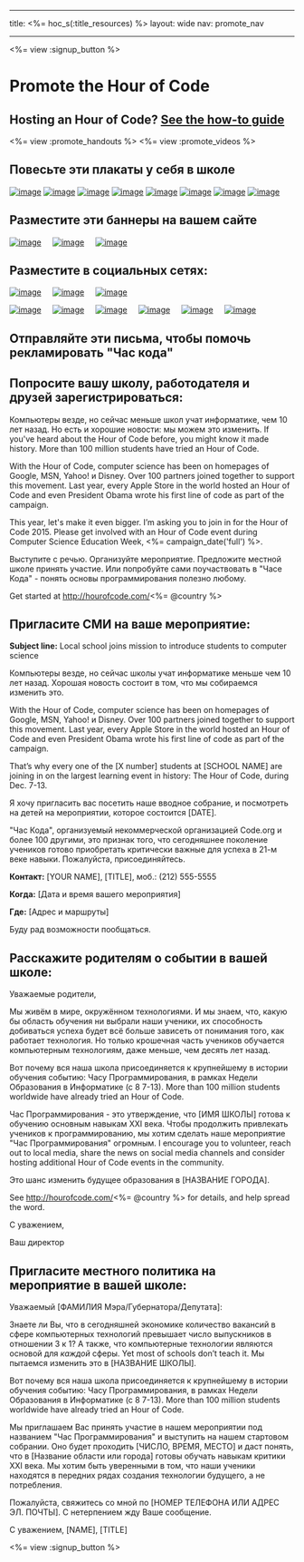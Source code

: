 * * *

title: <%= hoc_s(:title_resources) %> layout: wide nav: promote_nav

* * *

<link rel="stylesheet" type="text/css" href="/css/promote-page.css" />
</link>

<%= view :signup_button %>

# Promote the Hour of Code

## Hosting an Hour of Code? [See the how-to guide](<%= resolve_url('/resources/how-to') %>)

<%= view :promote_handouts %> <%= view :promote_videos %>

<a id="posters"></a>

## Повесьте эти плакаты у себя в школе

[![image](/images/fit-280/malala-yousafzai.png)](/files/malala-yousafzai-poster.pdf) [![image](/images/fit-280/sheryl-sandberg.png)](/files/sheryl-sandberg-poster.pdf) [![image](/images/fit-280/mark-zuckerberg.png)](/files/mark-zuckerberg-poster.pdf) [![image](/images/fit-280/marissa-mayer.png)](/files/marissa-mayer-poster.pdf) [![image](/images/fit-280/susan.png)](/files/susan-wojcicki-poster.pdf) [![image](/images/fit-280/chris-bosh.png)](/files/chris-bosh-poster.pdf) [![image](/images/fit-280/barack-obama.png)](/files/barack-obama-poster.pdf) [![image](/images/fit-280/ashton-kutcher.png)](/files/ashton-kutcher-poster.pdf)

<a id="banners"></a>

## Разместите эти баннеры на вашем сайте

[![image](/images/fit-250/banner1.jpg)](/images/banner1.jpg)&nbsp;&nbsp;&nbsp;&nbsp; [![image](/images/fit-250/banner3.jpg)](/images/banner3.jpg)&nbsp;&nbsp;&nbsp;&nbsp; [![image](/images/fit-500/banner5.jpg)](/images/banner5.jpg)&nbsp;&nbsp;&nbsp;&nbsp;

<a id="social"></a>

## Разместите в социальных сетях:

[![image](/images/fit-250/social-1.jpg)](/images/social-1.jpg)&nbsp;&nbsp;&nbsp;&nbsp; [![image](/images/fit-250/social-2.jpg)](/images/social-2.jpg)&nbsp;&nbsp;&nbsp;&nbsp; [![image](/images/fit-250/social-3.jpg)](/images/social-3.jpg)&nbsp;&nbsp;&nbsp;&nbsp;

[![image](/images/fit-250/mark.jpg)](/images/mark.jpg)&nbsp;&nbsp;&nbsp;&nbsp; [![image](/images/fit-250/susan.png)](/images/susan.png)&nbsp;&nbsp;&nbsp;&nbsp; [![image](/images/fit-250/chris.jpg)](/images/chris.jpg)&nbsp;&nbsp;&nbsp;&nbsp; [![image](/images/fit-250/marissa.jpg)](/images/marissa.jpg)&nbsp;&nbsp;&nbsp;&nbsp; [![image](/images/fit-250/ashton.jpg)](/images/ashton.jpg)&nbsp;&nbsp;&nbsp;&nbsp; [![image](/images/fit-250/barack.jpg)](/images/barack.jpg)&nbsp;&nbsp;&nbsp;&nbsp;

<a id="sample-emails"></a>

## Отправляйте эти письма, чтобы помочь рекламировать "Час кода"

<a id="email"></a>

## Попросите вашу школу, работодателя и друзей зарегистрироваться:

Компьютеры везде, но сейчас меньше школ учат информатике, чем 10 лет назад. Но есть и хорошие новости: мы можем это изменить. If you've heard about the Hour of Code before, you might know it made history. More than 100 million students have tried an Hour of Code.

With the Hour of Code, computer science has been on homepages of Google, MSN, Yahoo! и Disney. Over 100 partners joined together to support this movement. Last year, every Apple Store in the world hosted an Hour of Code and even President Obama wrote his first line of code as part of the campaign.

This year, let's make it even bigger. I’m asking you to join in for the Hour of Code 2015. Please get involved with an Hour of Code event during Computer Science Education Week, <%= campaign_date('full') %>.

Выступите с речью. Организуйте мероприятие. Предложите местной школе принять участие. Или попробуйте сами поучаствовать в "Часе Кода" - понять основы программирования полезно любому.

Get started at http://hourofcode.com/<%= @country %>

<a id="media-pitch"></a>

## Пригласите СМИ на ваше мероприятие:

**Subject line:** Local school joins mission to introduce students to computer science

Компьютеры везде, но сейчас школы учат информатике меньше чем 10 лет назад. Хорошая новость состоит в том, что мы собираемся изменить это.

With the Hour of Code, computer science has been on homepages of Google, MSN, Yahoo! и Disney. Over 100 partners joined together to support this movement. Last year, every Apple Store in the world hosted an Hour of Code and even President Obama wrote his first line of code as part of the campaign.

That’s why every one of the [X number] students at [SCHOOL NAME] are joining in on the largest learning event in history: The Hour of Code, during Dec. 7-13.

Я хочу пригласить вас посетить наше вводное собрание, и посмотреть на детей на мероприятии, которое состоится [DATE].

"Час Кода", организуемый некоммерческой организацией Code.org и более 100 другими, это признак того, что сегодняшнее поколение учеников готово приобретать критически важные для успеха в 21-м веке навыки. Пожалуйста, присоединяйтесь.

**Контакт:** [YOUR NAME], [TITLE], моб.: (212) 555-5555

**Когда:** [Дата и время вашего мероприятия]

**Где:** [Адрес и маршруты]

Буду рад возможности пообщаться.

<a id="parents"></a>

## Расскажите родителям о событии в вашей школе:

Уважаемые родители,

Мы живём в мире, окружённом технологиями. И мы знаем, что, какую бы область обучения ни выбрали наши ученики, их способность добиваться успеха будет всё больше зависеть от понимания того, как работает технология. Но только крошечная часть учеников обучается компьютерным технологиям, даже меньше, чем десять лет назад.

Вот почему вся наша школа присоединяется к крупнейшему в истории обучения событию: Часу Программирования, в рамках Недели Образования в Информатике (с 8 7-13). More than 100 million students worldwide have already tried an Hour of Code.

Час Программирования - это утверждение, что [ИМЯ ШКОЛЫ] готова к обучению основным навыкам XXI века. Чтобы продолжить привлекать учеников к программированию, мы хотим сделать наше мероприятие "Час Программирования" огромным. I encourage you to volunteer, reach out to local media, share the news on social media channels and consider hosting additional Hour of Code events in the community.

Это шанс изменить будущее образования в [НАЗВАНИЕ ГОРОДА].

See http://hourofcode.com/<%= @country %> for details, and help spread the word.

С уважением,

Ваш директор

<a id="politicians"></a>

## Пригласите местного политика на мероприятие в вашей школе:

Уважаемый [ФАМИЛИЯ Мэра/Губернатора/Депутата]:

Знаете ли Вы, что в сегодняшней экономике количество вакансий в сфере компьютерных технологий превышает число выпускников в отношении 3 к 1? А также, что компьютерные технологии являются основой для *каждой* сферы. Yet most of schools don’t teach it. Мы пытаемся изменить это в [НАЗВАНИЕ ШКОЛЫ].

Вот почему вся наша школа присоединяется к крупнейшему в истории обучения событию: Часу Программирования, в рамках Недели Образования в Информатике (с 8 7-13). More than 100 million students worldwide have already tried an Hour of Code.

Мы приглашаем Вас принять участие в нашем мероприятии под названием "Час Программирования" и выступить на нашем стартовом собрании. Оно будет проходить [ЧИСЛО, ВРЕМЯ, МЕСТО] и даст понять, что в [Название области или города] готовы обучать навыкам критики XXI века. Мы хотим быть уверенными в том, что наши ученики находятся в передних рядах создания технологии будущего, а не потребления.

Пожалуйста, свяжитесь со мной по [НОМЕР ТЕЛЕФОНА ИЛИ АДРЕС ЭЛ. ПОЧТЫ]. С нетерпением жду Ваше сообщение.

С уважением, [NAME], [TITLE]

<%= view :signup_button %>